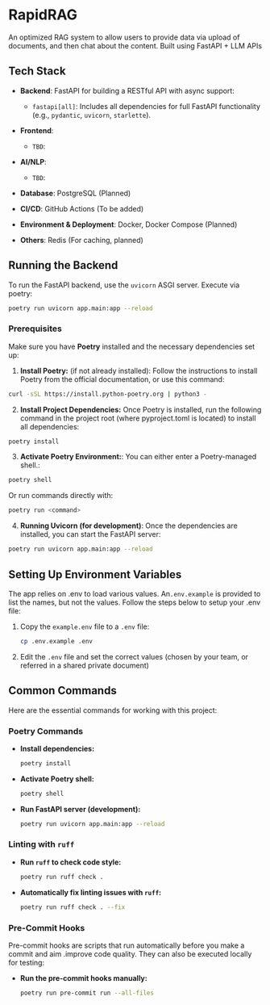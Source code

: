 # RapidRAG
An optimized RAG system to allow users to provide data via upload of documents, and then chat about the content. Built using FastAPI  + LLM APIs

## Tech Stack

- **Backend**: FastAPI for building a RESTful API with async support:
  - `fastapi[all]`: Includes all dependencies for full FastAPI functionality (e.g., `pydantic`, `uvicorn`, `starlette`).

- **Frontend**:
  - `TBD`:
- **AI/NLP**:
  - `TBD`:
- **Database**: PostgreSQL (Planned)
- **CI/CD**: GitHub Actions (To be added)
- **Environment & Deployment**: Docker, Docker Compose (Planned)
- **Others**: Redis (For caching, planned)

## Running the Backend

To run the FastAPI backend, use the `uvicorn` ASGI server. Execute via poetry:

```bash
poetry run uvicorn app.main:app --reload
```

### Prerequisites
Make sure you have **Poetry** installed and the necessary dependencies set up:

1. **Install Poetry:** (if not already installed): Follow the instructions to install Poetry from the official documentation, or use this command:
```bash
curl -sSL https://install.python-poetry.org | python3 -
```

2. **Install Project Dependencies:** Once Poetry is installed, run the following command in the project root (where pyproject.toml is located) to install all dependencies:
```bash
poetry install
```

3. **Activate Poetry Environment:**: You can either enter a Poetry-managed shell.:
```bash
poetry shell
```

Or run commands directly with:
```bash
poetry run <command>
```

4. **Running Uvicorn (for development)**: Once the dependencies are installed, you can start the FastAPI server:

```bash
poetry run uvicorn app.main:app --reload
```

## Setting Up Environment Variables

The app relies on .env to load various values. An`.env.example` is provided to list the names, but not the values. Follow the steps below to setup your .env file:

1. Copy the `example.env` file to a `.env` file:
    ```bash
    cp .env.example .env
    ```

2. Edit the `.env` file and set the correct values (chosen by your team, or referred in a shared private document)

## Common Commands

Here are the essential commands for working with this project:

### Poetry Commands

- **Install dependencies:**
  ```bash
  poetry install
  ```

- **Activate Poetry shell:**
  ```bash
  poetry shell
  ```

- **Run FastAPI server (development):**
  ```bash
  poetry run uvicorn app.main:app --reload
  ```
### Linting with `ruff`

- **Run `ruff` to check code style:**
  ```bash
  poetry run ruff check .
  ```

- **Automatically fix linting issues with `ruff`:**
  ```bash
  poetry run ruff check . --fix
  ```
### Pre-Commit Hooks

Pre-commit hooks are scripts that run automatically before you make a commit and aim .improve code quality. They can also be executed locally for testing:

- **Run the pre-commit hooks manually:**
  ```bash
  poetry run pre-commit run --all-files
  ```

